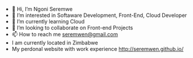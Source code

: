 - 👋 Hi, I’m Ngoni Seremwe
- 👀 I’m interested in Softaware Development, Front-End, Cloud Developer
- 🌱 I’m currently learning Cloud 
- 💞️ I’m looking to collaborate on Front-end Projects
- 📫 How to reach me seremwen@gmail.com
- I am currently located in Zimbabwe
- My perdonal website with work experience http://seremwen.github.io/

<!---
seremwen/seremwen is a ✨ special ✨ repository because its `README.md` (this file) appears on your GitHub profile.
You can click the Preview link to take a look at your changes.
--->
